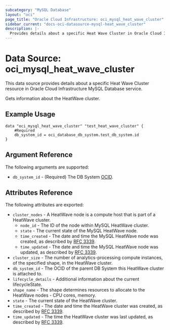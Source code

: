 ```yaml
---
subcategory: "MySQL Database"
layout: "oci"
page_title: "Oracle Cloud Infrastructure: oci_mysql_heat_wave_cluster"
sidebar_current: "docs-oci-datasource-mysql-heat_wave_cluster"
description: |-
  Provides details about a specific Heat Wave Cluster in Oracle Cloud Infrastructure MySQL Database service
---
```


# Data Source: oci_mysql_heat_wave_cluster
This data source provides details about a specific Heat Wave Cluster resource in Oracle Cloud Infrastructure MySQL Database service.

Gets information about the HeatWave cluster.

## Example Usage

```hcl
data "oci_mysql_heat_wave_cluster" "test_heat_wave_cluster" {
	#Required
	db_system_id = oci_database_db_system.test_db_system.id
}
```

## Argument Reference

The following arguments are supported:

* `db_system_id` - (Required) The DB System [OCID](https://docs.cloud.oracle.com/iaas/Content/General/Concepts/identifiers.htm).


## Attributes Reference

The following attributes are exported:

* `cluster_nodes` - A HeatWave node is a compute host that is part of a HeatWave cluster.
	* `node_id` - The ID of the node within MySQL HeatWave cluster.
	* `state` - The current state of the MySQL HeatWave node.
	* `time_created` - The date and time the MySQL HeatWave node was created, as described by [RFC 3339](https://tools.ietf.org/rfc/rfc3339). 
	* `time_updated` - The date and time the MySQL HeatWave node was updated, as described by [RFC 3339](https://tools.ietf.org/rfc/rfc3339). 
* `cluster_size` - The number of analytics-processing compute instances, of the specified shape, in the HeatWave cluster. 
* `db_system_id` - The OCID of the parent DB System this HeatWave cluster is attached to.
* `lifecycle_details` - Additional information about the current lifecycleState.
* `shape_name` - The shape determines resources to allocate to the HeatWave nodes - CPU cores, memory. 
* `state` - The current state of the HeatWave cluster.
* `time_created` - The date and time the HeatWave cluster was created, as described by [RFC 3339](https://tools.ietf.org/rfc/rfc3339). 
* `time_updated` - The time the HeatWave cluster was last updated, as described by [RFC 3339](https://tools.ietf.org/rfc/rfc3339). 

